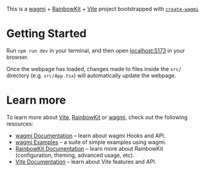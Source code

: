This is a [wagmi](https://wagmi.sh) + [RainbowKit](https://rainbowkit.com) + [Vite](https://vitejs.dev/) project bootstrapped with [`create-wagmi`](https://github.com/wagmi-dev/wagmi/tree/main/packages/create-wagmi)

# Getting Started

Run `npm run dev` in your terminal, and then open [localhost:5173](http://localhost:5173) in your browser.

Once the webpage has loaded, changes made to files inside the `src/` directory (e.g. `src/App.tsx`) will automatically update the webpage.

# Learn more

To learn more about [Vite](https://vitejs.dev/), [RainbowKit](https://rainbowkit.com) or [wagmi](https://wagmi.sh), check out the following resources:

- [wagmi Documentation](https://wagmi.sh) – learn about wagmi Hooks and API.
- [wagmi Examples](https://wagmi.sh/examples/connect-wallet) – a suite of simple examples using wagmi.
- [RainbowKit Documentation](https://rainbowkit.com/docs/introduction) – learn more about RainbowKit (configuration, theming, advanced usage, etc).
- [Vite Documentation](https://vitejs.dev/) – learn about Vite features and API.
